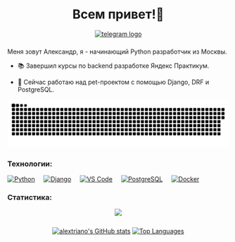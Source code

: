 <h1 align="center">Всем привет!👋 </h1>

<div align="center">
    <a href="https://t.me/alextriano" target="_blank">
        <img src="https://img.shields.io/static/v1?message=Telegram&logo=telegram&label=&color=2CA5E0&logoColor=white&labelColor=&style=for-the-badge" height="25" alt="telegram logo"  />
    </a>

</div>

###

Меня зовут Александр, я - начинающий Python разработчик из Москвы.
* 📚  Завершил курсы по backend разработке Яндекс Практикум.
* 🧠  Сейчас работаю над pet-проектом с помощью Django, DRF и PostgreSQL.


    </a>
<p align="center">
    <img width="600" src="assets/github-snake.svg" alt="snake"/>
</p>

### Технологии:

<p align="left">
<a href="https://www.python.org/" target="_blank" rel="noreferrer"><img src="https://raw.githubusercontent.com/danielcranney/readme-generator/main/public/icons/skills/python-colored.svg" width="36" height="36" alt="Python" /></a>
<img width="12" />
<a href="https://www.djangoproject.com/" target="_blank" rel="noreferrer"><img src="https://raw.githubusercontent.com/danielcranney/readme-generator/main/public/icons/skills/django-colored.svg" width="36" height="36" alt="Django" /></a>
<img width="12" />
<a href="https://code.visualstudio.com/" target="_blank" rel="noreferrer"><img src="https://raw.githubusercontent.com/danielcranney/readme-generator/main/public/icons/skills/visualstudiocode.svg" width="36" height="36" alt="VS Code" /></a>
<img width="12" />
<a href="https://www.postgresql.org/" target="_blank" rel="noreferrer"><img src="https://raw.githubusercontent.com/danielcranney/readme-generator/main/public/icons/skills/postgresql-colored.svg" width="36" height="36" alt="PostgreSQL" /></a>
<img width="12" />
<a href="https://www.docker.com/" target="_blank" rel="noreferrer"><img src="https://raw.githubusercontent.com/danielcranney/readme-generator/main/public/icons/skills/docker-colored.svg" width="36" height="36" alt="Docker" /></a>
</p>

### Статистика:

<div align="center">
<a href="http://www.github.com/alextriano"><img src="https://github-readme-streak-stats.herokuapp.com/?user=alextriano&stroke=ffffff&background=22272e&ring=6366f1&fire=6366f1&currStreakNum=ffffff&currStreakLabel=6366f1&sideNums=ffffff&sideLabels=ffffff&dates=ffffff&hide_border=true" /></a>

###

<a href="http://www.github.com/alextriano"><img src="https://github-readme-stats.vercel.app/api?username=alextriano&show_icons=true&hide=stars,contribs&title_color=6366f1&text_color=ffffff&icon_color=6366f1&bg_color=22272e&hide_border=true&show_icons=true" alt="alextriano's GitHub stats" /></a>
<a href="https://github.com/alextriano" align="left"><img src="https://github-readme-stats.vercel.app/api/top-langs/?username=alextriano&langs_count=10&title_color=6366f1&text_color=ffffff&icon_color=6366f1&bg_color=22272e&hide_border=true&locale=en&custom_title=Top%20%Languages" alt="Top Languages" /></a>
</div>

###